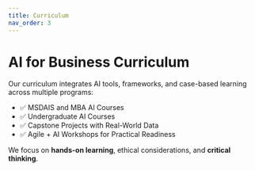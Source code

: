 ```yaml
---
title: Curriculum
nav_order: 3
---
```


# AI for Business Curriculum

Our curriculum integrates AI tools, frameworks, and case-based learning across multiple programs:

- ✅ MSDAIS and MBA AI Courses
- ✅ Undergraduate AI Courses
- ✅ Capstone Projects with Real-World Data  
- ✅ Agile + AI Workshops for Practical Readiness

We focus on **hands-on learning**, ethical considerations, and **critical thinking**.
